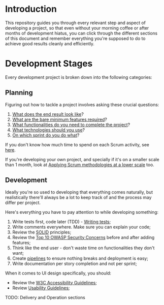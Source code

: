 # Introduction
This repository guides you through every relevant step and aspect of developing a project, so that even without your morning coffee or after months of development hiatus, you can click through the different sections of this document and remember everything you're supposed to do to achieve good results cleanly and efficiently.

# Development Stages
Every development project is broken down into the following categories:

## Planning
Figuring out how to tackle a project involves asking these crucial questions:
 1. [What does the end result look like](What%20does%20the%20end%20result%20look%20like.md)?
 2. [What are the bare minimum features required](What%20are%20the%20bare%20minimum%20features%20required.md)?
 3. [What functionalities do you need to complete the project](What%20functionalities%20do%20you%20need%20to%20complete%20the%20project.md)?
 4. [What technologies should you use](What%20technologies%20should%20you%20use.md)?
 5. [On which sprint do you do what](On%20which%20sprint%20do%20you%20do%20what.md)?

If you don't know how much time to spend on each Scrum activity, see [here](Scrum%20Durations.md).

If you're developing your own project, and specially if it's on a smaller scale than 1 month, look at [Applying Scrum methodologies at a lower scale](Applying%20Scrum%20methodologies%20at%20a%20lower%20scale.md) too.

## Development
Ideally you're so used to developing that everything comes naturally, but realistically there'll always be a lot to keep track of and the process may differ per project.

Here's everything you have to pay attention to while developing something:
 1. Write tests first, code later (TDD) - [Writing tests](Writing%20tests.md);
 2. Write comments everywhere. Make sure you can explain your code;
 3. Review the [SOLID](SOLID.md) principles;
 4. Review the [Top 10 OWASP Security Concerns](Top%2010%20OWASP%20Security%20Concerns.md) before and after adding features;
 5. Think like the end user - don't waste time on functionalities they don't want;
 6. Create [pipelines](Deployment%20Environments.md#Pipelines) to ensure nothing breaks and deployment is easy;
 7. Write documentation per story completion and not per sprint;

When it comes to UI design specifically, you should:
 - Review the [W3C Accessibility Guidelines](W3C%20Accessibility%20Guidelines.md);
 - Review [Usability Guidelines](Usability%20Guidelines.md);

TODO: Delivery and Operation sections
